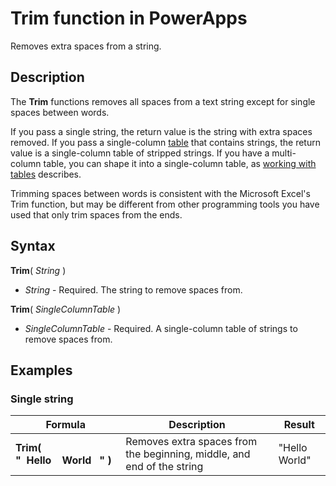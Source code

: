 <properties
	pageTitle="PowerApps: Trim function"
	description="Reference information for the Trim function in PowerApps, including syntax and examples"
	services=""
	suite="powerapps"
	documentationCenter="na"
	authors="gregli-msft"
	manager="dwrede"
	editor=""
	tags=""/>

<tags
   ms.service="powerapps"
   ms.devlang="na"
   ms.topic="article"
   ms.tgt_pltfrm="na"
   ms.workload="na"
   ms.date="11/07/2015"
   ms.author="gregli"/>

# Trim function in PowerApps #

Removes extra spaces from a string.

## Description ##

The **Trim** functions removes all spaces from a text string except for single spaces between words.  

If you pass a single string, the return value is the string with extra spaces removed.  If you pass a single-column [table](working-with-tables.md) that contains strings, the return value is a single-column table of stripped strings. If you have a multi-column table, you can shape it into a single-column table, as [working with tables](working-with-tables.md) describes.

Trimming spaces between words is consistent with the Microsoft Excel's Trim function, but may be different from other programming tools you have used that only trim spaces from the ends.

## Syntax ##

**Trim**( *String* )

- *String* - Required. The string to remove spaces from.

**Trim**( *SingleColumnTable* )

- *SingleColumnTable* - Required. A single-column table of strings to remove spaces from.

## Examples ##

### Single string ###

| Formula | Description | Result |
|---------|-------------|--------|
| **Trim( "&nbsp;&nbsp;Hello&nbsp;&nbsp;&nbsp;&nbsp;World&nbsp;&nbsp;&nbsp;" )** | Removes extra spaces from the beginning, middle, and end of the string | "Hello World" |

